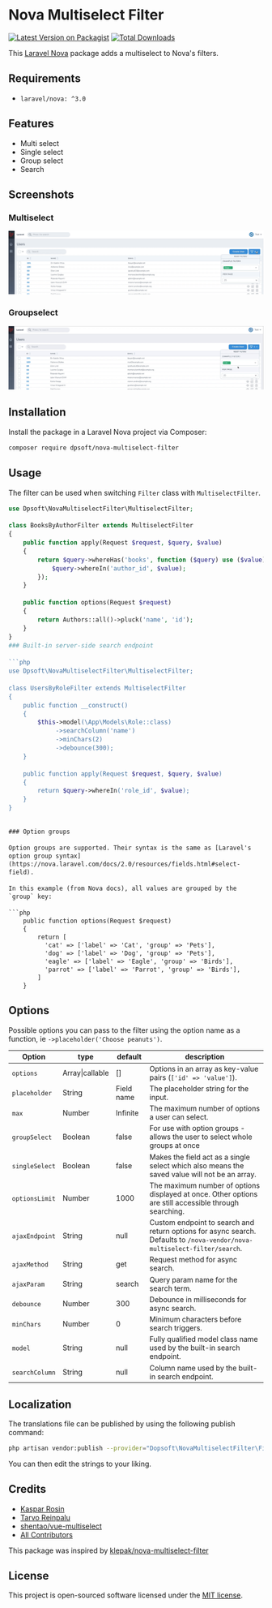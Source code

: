 # Nova Multiselect Filter

[![Latest Version on Packagist](https://img.shields.io/packagist/v/dpsoft/nova-multiselect-filter.svg?style=flat-square)](https://packagist.org/packages/dpsoft/nova-multiselect-filter)
[![Total Downloads](https://img.shields.io/packagist/dt/dpsoft/nova-multiselect-filter.svg?style=flat-square)](https://packagist.org/packages/dpsoft/nova-multiselect-filter)

This [Laravel Nova](https://nova.laravel.com) package adds a multiselect to Nova's filters.

## Requirements

- `laravel/nova: ^3.0`

## Features

- Multi select
- Single select
- Group select
- Search

## Screenshots

### Multiselect

![Multiselect](docs/multiselect.gif)

### Groupselect

![Groupselect](docs/groupselect.gif)

## Installation

Install the package in a Laravel Nova project via Composer:

```bash
composer require dpsoft/nova-multiselect-filter
```

## Usage

The filter can be used when switching `Filter` class with `MultiselectFilter`.

```php
use Dpsoft\NovaMultiselectFilter\MultiselectFilter;

class BooksByAuthorFilter extends MultiselectFilter
{
    public function apply(Request $request, $query, $value)
    {
        return $query->whereHas('books', function ($query) use ($value) {
            $query->whereIn('author_id', $value);
        });
    }

    public function options(Request $request)
    {
        return Authors::all()->pluck('name', 'id');
    }
}
### Built-in server-side search endpoint

```php
use Dpsoft\NovaMultiselectFilter\MultiselectFilter;

class UsersByRoleFilter extends MultiselectFilter
{
    public function __construct()
    {
        $this->model(\App\Models\Role::class)
             ->searchColumn('name')
             ->minChars(2)
             ->debounce(300);
    }

    public function apply(Request $request, $query, $value)
    {
        return $query->whereIn('role_id', $value);
    }
}
```

```

### Option groups

Option groups are supported. Their syntax is the same as [Laravel's option group syntax](https://nova.laravel.com/docs/2.0/resources/fields.html#select-field).

In this example (from Nova docs), all values are grouped by the `group` key:

```php
    public function options(Request $request)
    {
        return [
          'cat' => ['label' => 'Cat', 'group' => 'Pets'],
          'dog' => ['label' => 'Dog', 'group' => 'Pets'],
          'eagle' => ['label' => 'Eagle', 'group' => 'Birds'],
          'parrot' => ['label' => 'Parrot', 'group' => 'Birds'],
        ]
    }
```

## Options

Possible options you can pass to the filter using the option name as a function, ie `->placeholder('Choose peanuts')`.

| Option         | type            | default    | description                                                                                            |
| -------------- | --------------- | ---------- | ------------------------------------------------------------------------------------------------------ |
| `options`      | Array\|callable | []         | Options in an array as key-value pairs (`['id' => 'value']`).                                          |
| `placeholder`  | String          | Field name | The placeholder string for the input.                                                                  |
| `max`          | Number          | Infinite   | The maximum number of options a user can select.                                                       |
| `groupSelect`  | Boolean         | false      | For use with option groups - allows the user to select whole groups at once                            |
| `singleSelect` | Boolean         | false      | Makes the field act as a single select which also means the saved value will not be an array.          |
| `optionsLimit` | Number          | 1000       | The maximum number of options displayed at once. Other options are still accessible through searching. |
| `ajaxEndpoint` | String          | null       | Custom endpoint to search and return options for async search. Defaults to `/nova-vendor/nova-multiselect-filter/search`. |
| `ajaxMethod`   | String          | get        | Request method for async search. |
| `ajaxParam`    | String          | search     | Query param name for the search term. |
| `debounce`     | Number          | 300        | Debounce in milliseconds for async search. |
| `minChars`     | Number          | 0          | Minimum characters before search triggers. |
| `model`        | String          | null       | Fully qualified model class name used by the built-in search endpoint. |
| `searchColumn` | String          | null       | Column name used by the built-in search endpoint. |

## Localization

The translations file can be published by using the following publish command:

```bash
php artisan vendor:publish --provider="Dopsoft\NovaMultiselectFilter\FieldServiceProvider" --tag="translations"
```

You can then edit the strings to your liking.

## Credits

- [Kaspar Rosin](https://github.com/kasparrosin)
- [Tarvo Reinpalu](https://github.com/Tarpsvo)
- [shentao/vue-multiselect](https://github.com/shentao/vue-multiselect)
- [All Contributors](https://github.com/dpsoft/nova-multiselect-filter/graphs/contributors)

This package was inspired by [klepak/nova-multiselect-filter](https://github.com/klepak/nova-multiselect-filter)

## License

This project is open-sourced software licensed under the [MIT license](LICENSE.md).
